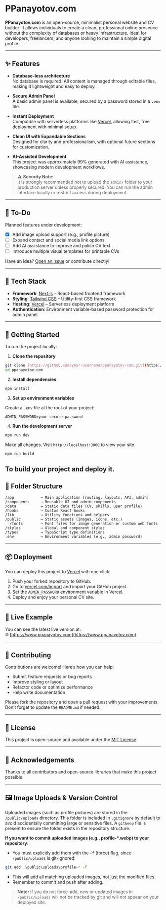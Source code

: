 # PPanayotov.com

**PPanayotov.com** is an open-source, minimalist personal website and CV builder. It allows individuals to create a clean, professional online presence without the complexity of databases or heavy infrastructure. Ideal for developers, freelancers, and anyone looking to maintain a simple digital profile.

---

## ✨ Features

- **Database-less architecture**  
  No database is required. All content is managed through editable files, making it lightweight and easy to deploy.

- **Secure Admin Panel**  
  A basic admin panel is available, secured by a password stored in a `.env` file.

- **Instant Deployment**  
  Compatible with serverless platforms like [Vercel](https://vercel.com), allowing fast, free deployment with minimal setup.

- **Clean UI with Expandable Sections**  
  Designed for clarity and professionalism, with optional future sections for customization.

- **AI-Assisted Development**  
  This project was approximately 99% generated with AI assistance, showcasing modern development workflows.

> ⚠️ **Security Note:**  
> It is strongly recommended not to upload the `admin/` folder to your production server unless properly secured. You can run the admin interface locally or restrict access during deployment.

---

## 🚧 To-Do

Planned features under development:

- [x] Add image upload support (e.g., profile picture)
- [ ] Expand contact and social media link options
- [ ] Add AI assistance to improve and polish CV text
- [ ] Introduce multiple visual templates for printable CVs

Have an idea? [Open an issue](https://github.com/index-panayotov/ppanayotov-com/issues) or contribute directly!

---

## 🧱 Tech Stack

- **Framework**: [Next.js](https://nextjs.org/) – React-based frontend framework
- **Styling**: [Tailwind CSS](https://tailwindcss.com/) – Utility-first CSS framework
- **Hosting**: [Vercel](https://vercel.com/) – Serverless deployment platform
- **Authentication**: Environment variable-based password protection for admin panel

---

## 🚀 Getting Started

To run the project locally:

1. **Clone the repository**

```bash
git clone [https://github.com/your-username/ppanayotov-com.git](https://github.com/index-panayotov/ppanayotov-com.git)
cd ppanayotov-com
```

2. **Install dependencies**

```bash
npm install
```

3. **Set up environment variables**

Create a `.env` file at the root of your project:

```env
ADMIN_PASSWORD=your-secure-password
```

4. **Run the development server**

```bash
npm run dev
```

Make all changes.
Visit `http://localhost:3000` to view your site.

```bash
npm run build
```

## To build your project and deploy it.

## 📁 Folder Structure

```
/app            → Main application (routing, layouts, API, admin)
/components     → Reusable UI and admin components
/data           → Static data files (CV, skills, user profile)
/hooks          → Custom React hooks
/lib            → Utility functions and helpers
/public         → Static assets (images, icons, etc.)
  /fonts        → Font files for image generation or custom web fonts
/styles         → Global and component styles
/types          → TypeScript type definitions
.env            → Environment variables (e.g., admin password)
```

---

## 📦 Deployment

You can deploy this project to [Vercel](https://vercel.com) with one click:

1. Push your forked repository to GitHub.
2. Go to [vercel.com/import](https://vercel.com/import) and import your GitHub project.
3. Set the `ADMIN_PASSWORD` environment variable in Vercel.
4. Deploy and enjoy your personal CV site.

---

## 🔗 Live Example

You can see the latest live version at:  
🌐 [https://www.ppanayotov.com](https://www.ppanayotov.com)

---

## 🤝 Contributing

Contributions are welcome! Here’s how you can help:

- Submit feature requests or bug reports
- Improve styling or layout
- Refactor code or optimize performance
- Help write documentation

Please fork the repository and open a pull request with your improvements. Don’t forget to update the `README.md` if needed.

---

## 📄 License

This project is open-source and available under the [MIT License](LICENSE).

---

## 🙌 Acknowledgements

Thanks to all contributors and open-source libraries that make this project possible.

---

## 🖼️ Image Uploads & Version Control

Uploaded images (such as profile pictures) are stored in the `/public/uploads` directory. This folder is included in `.gitignore` by default to avoid accidentally committing large or sensitive files. A `gitkeep` file is present to ensure the folder exists in the repository structure.

**If you want to commit uploaded images (e.g., profile-\*.webp) to your repository:**

- You must explicitly add them with the `-f` (force) flag, since `/public/uploads` is git-ignored:

```bash
git add .\public\uploads\profile-* -f
```

- This will add all matching uploaded images, not just the modified files.
- Remember to commit and push after adding.

> **Note:** If you do not force-add, new or updated images in `/public/uploads` will not be tracked by git and will not appear on your deployed site.
